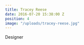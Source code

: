 ```yaml
---
title: Tracey Reese
date: 2016-07-20 15:38:00 Z
position: 4
image: "/uploads/tracey-reese.jpg"
---
```


Designer
